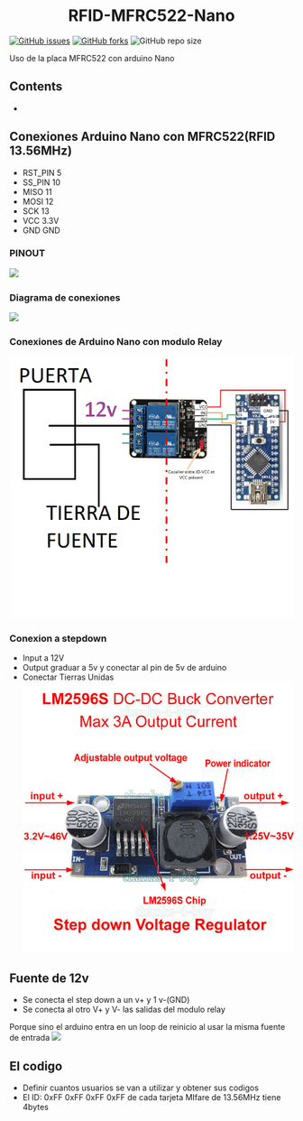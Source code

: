 <h1 align="center">RFID-MFRC522-Nano</h1>

<a href="https://github.com/Soichi-Tamashiro/RFID-MFRC522-Nano/issues"><img alt="GitHub issues" src="https://img.shields.io/github/issues/Soichi-Tamashiro/RFID-MFRC522-Nano?style=plastic"></a>
<a href="https://github.com/Soichi-Tamashiro/RFID-MFRC522-Nano/network"><img alt="GitHub forks" src="https://img.shields.io/github/forks/Soichi-Tamashiro/RFID-MFRC522-Nano?style=plastic"></a>
<img alt="GitHub repo size" src="https://img.shields.io/github/repo-size/Soichi-Tamashiro/RFID-MFRC522-Nano?style=plastic">

Uso de la placa MFRC522 con arduino Nano

## Contents
 -  [](#)

## Conexiones Arduino Nano con MFRC522(RFID 13.56MHz) ##
  * RST_PIN  5
  * SS_PIN  10
  * MISO    11
  * MOSI    12
  * SCK     13
  * VCC     3.3V
  * GND     GND
### PINOUT ###
![](https://simba-os.readthedocs.io/en/3.0.0/_images/arduino-nano-pinout.png)
### Diagrama de conexiones ###
![](https://howtomechatronics.com/wp-content/uploads/2017/05/Arduino-and-MFRC522-RFID-Reader-Module-Circuit-Schematic.png)
### Conexiones de Arduino Nano con modulo Relay ###
![](https://github.com/Soichi-Tamashiro/RFID-MFRC522-Nano/blob/master/RESOURCES/puerta.png)
### Conexion a stepdown ###
  * Input a 12V
  * Output graduar a 5v y conectar al pin de 5v de arduino 
  * Conectar Tierras Unidas
![](https://github.com/Soichi-Tamashiro/RFID-MFRC522-Nano/blob/master/RESOURCES/stepdown.jpg)
## Fuente de 12v ##
  * Se conecta el step down a un v+ y 1 v-(GND)
  * Se conecta al otro V+ y V- las salidas del modulo relay

Porque sino el arduino entra en un loop de reinicio al usar la misma fuente de entrada
![](https://d26lpennugtm8s.cloudfront.net/stores/005/906/products/whatsapp-image-2017-05-16-at-8-07-33-pm1-92fd8c5d9d5e0a226915132662485428-640-0.jpeg)
## El codigo ##
  * Definir cuantos usuarios se van a utilizar y obtener sus codigos
  * El ID: 0xFF 0xFF 0xFF 0xFF de cada tarjeta MIfare de 13.56MHz tiene 4bytes
